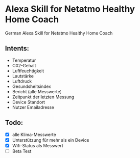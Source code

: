 # Alexa Skill for Netatmo Healthy Home Coach

German Alexa Skill for Netatmo Healthy Home Coach

## Intents:
- Temperatur
- C02-Gehalt
- Luftfeuchtigkeit
- Lautstärke
- Luftdruck
- Gesundsheitsindex
- Bericht (alle Messwerte)
- Zeitpunkt der letzten Messung
- Device Standort
- Nutzer Emailadresse


## Todo:
- [X] alle Klima-Messwerte
- [X] Unterstützung für mehr als ein Device
- [X] Wifi-Status als Messwert
- [ ] Beta Test
